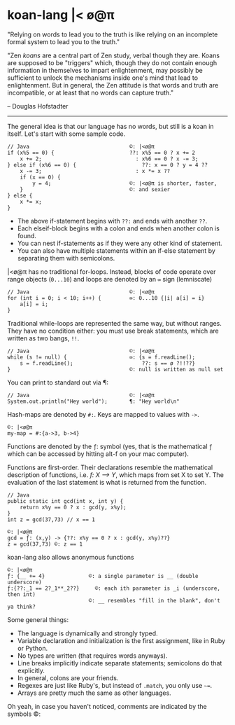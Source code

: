 koan-lang |< ø@π
=================

"Relying on words to lead you to the truth is like relying on an incomplete formal system to lead you to the truth."

"Zen *koans* are a central part of Zen study, verbal though they are. Koans are supposed to be "triggers" which, though they do not contain enough information in themselves to impart enlightenment, may possibly be sufficient to unlock the mechanisms inside one's mind that lead to enlightenment. But in general, the Zen attitude is that words and truth are incompatible, or at least that no words can capture truth." 

– Douglas Hofstadter

--------------------------------

The general idea is that our language has no words, but still is a koan in itself. Let's start with some sample code.

    // Java                                ©: |<ø@π
    if (x%5 == 0) {                        ??: x%5 == 0 ? x += 2
        x += 2;                              : x%6 == 0 ? x -= 3;
    } else if (x%6 == 0) {                     ??: x == 0 ? y = 4 ??
        x -= 3;                              : x *= x ??
        if (x == 0) {
            y = 4;                         ©: |<ø@π is shorter, faster,
        }                                  ©: and sexier
    } else {
        x *= x;
    }

* The above if-statement begins with `??:` and ends with another `??`.  
* Each elseif-block begins with a colon and ends when another colon is found.  
* You can nest if-statements as if they were any other kind of statement.
* You can also have multiple statements within an if-else statement by separating them with semicolons.

|<ø@π has no traditional for-loops. Instead, blocks of code operate over range objects (`0...10`) and loops are denoted by an `∞` sign (lemniscate)

    // Java                                ©: |<ø@π
    for (int i = 0; i < 10; i++) {         ∞: 0...10 {|i| a[i] = i}
        a[i] = i; 
    }

Traditional while-loops are represented the same way, but without ranges.  They have no condition either: you must use break statements, which are written as two bangs, `!!`.

    // Java                                ©: |<ø@π
    while (s != null) {                    ∞: {s = f.readLine();
        s = f.readLine();                      ??: s == ø ?!!??}
    }                                      ©: null is written as null set

You can print to standard out via ¶:

    // Java                                ©: |<ø@π
    System.out.println("Hey world");       ¶: "Hey world\n"

Hash-maps are denoted by `#:`.  Keys are mapped to values with `->`.

    ©: |<ø@π
    my-map = #:{a->3, b->4}

Functions are denoted by the `ƒ`: symbol (yes, that is the mathematical `ƒ` which can be accessed by hitting alt-f on your mac computer).

Functions are first-order.  Their declarations resemble the mathematical description of functions, i.e. _f: X ⟶ Y_, which maps from set X to set Y.  The evaluation of the last statement is what is returned from the function.

    // Java
    public static int gcd(int x, int y) {
        return x%y == 0 ? x : gcd(y, x%y); 
    }
    int z = gcd(37,73) // x == 1
    
    ©: |<ø@π
    gcd = ƒ: (x,y) -> {??: x%y == 0 ? x : gcd(y, x%y)??}
    z = gcd(37,73) ©: z == 1

koan-lang also allows anonymous functions

    ©: |<ø@π
    ƒ: {__ += 4}              ©: a single parameter is __ (double underscore) 
    ƒ:{??:_1 == 2?_1**_2??}     ©: each ith parameter is _i (underscore, then int)
                              ©: __ resembles "fill in the blank", don't ya think?

Some general things:
* The language is dynamically and strongly typed.
* Variable declaration and initialization is the first assignment, like in Ruby or Python.
* No types are written (that requires words anyways).
* Line breaks implicitly indicate separate statements; semicolons do that explicitly.
* In general, colons are your friends.
* Regexes are just like Ruby's, but instead of `.match`, you only use `~=`.
* Arrays are pretty much the same as other languages.

Oh yeah, in case you haven't noticed, comments are indicated by the symbols ©:
